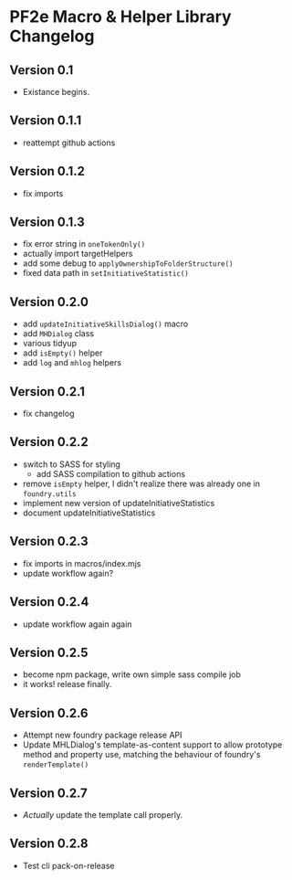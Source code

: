 # PF2e Macro & Helper Library Changelog

## Version 0.1
- Existance begins.

## Version 0.1.1
- reattempt github actions

## Version 0.1.2
- fix imports

## Version 0.1.3
- fix error string in `oneTokenOnly()`
- actually import targetHelpers
- add some debug to `applyOwnershipToFolderStructure()`
- fixed data path in `setInitiativeStatistic()`

## Version 0.2.0
- add `updateInitiativeSkillsDialog()` macro
- add `MHDialog` class
- various tidyup
- add `isEmpty()` helper
- add `log` and `mhlog` helpers

## Version 0.2.1
- fix changelog

## Version 0.2.2
- switch to SASS for styling
  - add SASS compilation to github actions
- remove `isEmpty` helper, I didn't realize there was already one in `foundry.utils`
- implement new version of updateInitiativeStatistics
- document updateInitiativeStatistics

## Version 0.2.3
- fix imports in macros/index.mjs
- update workflow again?

## Version 0.2.4
- update workflow again again

## Version 0.2.5
- become npm package, write own simple sass compile job
- it works! release finally.

## Version 0.2.6
- Attempt new foundry package release API
- Update MHLDialog's template-as-content support to allow prototype method and property use, matching the behaviour of foundry's `renderTemplate()`

## Version 0.2.7 
- *Actually* update the template call properly.

## Version 0.2.8
- Test cli pack-on-release